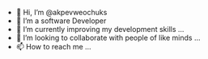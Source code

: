 - 👋 Hi, I’m @akpevweochuks
- 👀 I’m a software Developer 
- 🌱 I’m currently improving my development skills ...
- 💞️ I’m looking to collaborate with people of like minds ...
- 📫 How to reach me ...

<!---
akpevweochuks/akpevweochuks is a ✨ special ✨ repository because its `README.md` (this file) appears on your GitHub profile.
You can click the Preview link to take a look at your changes.
--->

